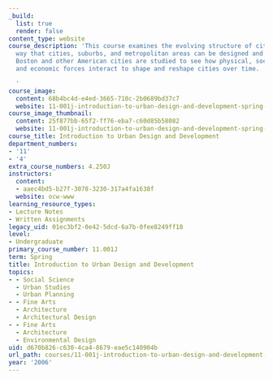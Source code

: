 ```yaml
---
_build:
  list: true
  render: false
content_type: website
course_description: 'This course examines the evolving structure of cities and the
  way that cities, suburbs, and metropolitan areas can be designed and developed.
  Boston and other American cities are studied to see how physical, social, political
  and economic forces interact to shape and reshape cities over time.

  '
course_image:
  content: 68b4bc4d-e4ed-3665-710c-2b0689bd37c7
  website: 11-001j-introduction-to-urban-design-and-development-spring-2006
course_image_thumbnail:
  content: 25f877bb-65f2-ff76-eba7-c60d85b58082
  website: 11-001j-introduction-to-urban-design-and-development-spring-2006
course_title: Introduction to Urban Design and Development
department_numbers:
- '11'
- '4'
extra_course_numbers: 4.250J
instructors:
  content:
  - aaec4bd5-b27f-3078-3230-317a4fa1638f
  website: ocw-www
learning_resource_types:
- Lecture Notes
- Written Assignments
legacy_uid: 01ec3bf2-0e42-5dcd-6a7b-0fee8249ff18
level:
- Undergraduate
primary_course_number: 11.001J
term: Spring
title: Introduction to Urban Design and Development
topics:
- - Social Science
  - Urban Studies
  - Urban Planning
- - Fine Arts
  - Architecture
  - Architectural Design
- - Fine Arts
  - Architecture
  - Environmental Design
uid: d670b826-c630-4ca4-8679-eae5c140904b
url_path: courses/11-001j-introduction-to-urban-design-and-development-spring-2006
year: '2006'
---
```


